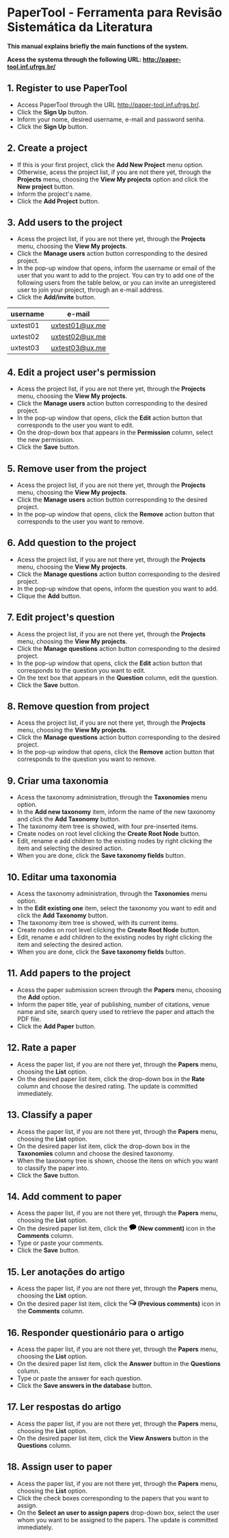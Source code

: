 # PaperTool - Ferramenta para Revisão Sistemática da Literatura

**This manual explains briefly the main functions of the system.**

**Acess the systema through the following URL: http://paper-tool.inf.ufrgs.br/**

## **1. Register to use PaperTool**

-   Access PaperTool through the URL http://paper-tool.inf.ufrgs.br/.
-   Click the **Sign Up** button.
-   Inform your nome, desired username, e-mail and password senha.
-   Click the **Sign Up** button.


## **2.  Create a project**

-   If this is your first project, click the **Add New Project** menu option.
-   Otherwise, acess the project list, if you are not there yet, through the **Projects** menu, choosing the **View My projects** option and click the **New project** button.
-   Inform the project's name.
-   Click the **Add Project** button.

## **3. Add users to the project**

-   Acess the project list, if you are not there yet, through the **Projects** menu, choosing the **View My projects**.
-   Click the **Manage users** action button corresponding to the desired project.
-   In the pop-up window that opens, inform the username or email of the user that you want to add to the project. You can try to add one of the following users from the table below, or you can invite an unregistered user to join your project, through an e-mail address.
-   Click the **Add/invite** button.

| username | e-mail         |
|----------|----------------|
| uxtest01 | uxtest01@ux.me |
| uxtest02 | uxtest02@ux.me |
| uxtest03 | uxtest03@ux.me |


## **4. Edit a project user's permission**

-   Acess the project list, if you are not there yet, through the **Projects** menu, choosing the **View My projects**.
-   Click the **Manage users** action button corresponding to the desired project.
-   In the pop-up window that opens, click the **Edit** action button that corresponds to the user you want to edit.
-   On the drop-down box that appears in the **Permission** column, select the new permission.
-   Click the **Save** button.


## **5. Remove user from the project**

-   Acess the project list, if you are not there yet, through the **Projects** menu, choosing the **View My projects**.
-   Click the **Manage users** action button corresponding to the desired project.
-   In the pop-up window that opens, click the **Remove** action button that corresponds to the user you want to remove.


## **6. Add question to the project**

-   Acess the project list, if you are not there yet, through the **Projects** menu, choosing the **View My projects**.
-   Click the **Manage questions** action button corresponding to the desired project.
-   In the pop-up window that opens, inform the question you want to add.
-   Clique the **Add** button.


## **7. Edit project's question**

-   Acess the project list, if you are not there yet, through the **Projects** menu, choosing the **View My projects**.
-   Click the **Manage questions** action button corresponding to the desired project.
-   In the pop-up window that opens, click the **Edit** action button that corresponds to the question you want to edit.
-   On the text box that appears in the **Question** column, edit the question.
-   Click the **Save** button.


## **8. Remove question from project**

-   Acess the project list, if you are not there yet, through the **Projects** menu, choosing the **View My projects**.
-   Click the **Manage questions** action button corresponding to the desired project.
-   In the pop-up window that opens, click the **Remove** action button that corresponds to the question you want to remove.


## **9. Criar uma taxonomia**

-   Acess the taxonomy administration, through the **Taxonomies** menu option.
-   In the **Add new taxonomy** item, inform the name of the new taxonomy and click the **Add Taxonomy** button.
-   The taxonomy item tree is showed, with four pre-inserted items.
-   Create nodes on root level clicking the **Create Root Node** button.
-   Edit, rename e add children to the existing nodes by right clicking the item and selecting the desired action.
-   When you are done, click the **Save taxonomy fields** button.


## **10. Editar uma taxonomia**

-   Acess the taxonomy administration, through the **Taxonomies** menu option.
-   In the **Edit existing one** item, select the taxonomy you want to edit and click the **Add Taxonomy** button.
-   The taxonomy item tree is showed, with its current items.
-   Create nodes on root level clicking the **Create Root Node** button.
-   Edit, rename e add children to the existing nodes by right clicking the item and selecting the desired action.
-   When you are done, click the **Save taxonomy fields** button.


## **11. Add papers to the project**

-   Acess the paper submission screen through the **Papers** menu, choosing the **Add** option.
-   Inform the paper title, year of publishing, number of citations, venue name and site, search query used to retrieve the paper and attach the PDF file.
-   Click the **Add Paper** button.


## **12. Rate a paper**

-   Acess the paper list, if you are not there yet, through the **Papers** menu, choosing the **List** option.
-   On the desired paper list item, click the drop-down box in the **Rate** column and choose the desired rating. The update is committed immediately.


## **13. Classify a paper**

-   Acess the paper list, if you are not there yet, through the **Papers** menu, choosing the **List** option.
-   On the desired paper list item, click the drop-down box in the **Taxonomies** column and choose the desired taxonomy.
-   When the taxonomy tree is shown, choose the itens on which you want to classify the paper into.
-   Click the **Save** button.


## **14. Add comment to paper**

-   Acess the paper list, if you are not there yet, through the **Papers** menu, choosing the **List** option.
-   On the desired paper list item, click the ![New comment](data:image/png;base64,iVBORw0KGgoAAAANSUhEUgAAABAAAAAQCAQAAAC1+jfqAAAAAmJLR0QA/4ePzL8AAAAJcEhZcwAACxMAAAsTAQCanBgAAAAHdElNRQfjCx4TGiru5PwVAAAAlklEQVQoz5XQoW4CYRBF4Q9Mkz4EaGr7ABgECQ5dDY7wErWg63gLQC6CkAYsGhQCvQQ3CLLJJix/YK48k5szw8vTM7MVwsW/X60y7NqLh0x93vGgAt4zh++nOIQfFsmFVc3VR8q9JtLH1S2TfE0n6TCC4VOcFUV9eQX+Kx4FGyGcnYSwM/FVVmnKhYNGtWnbUWZcLnxjbkMGc3mYHqGiAAAAAElFTkSuQmCC) **(New comment)** icon in the **Comments** column.
-   Type or paste your comments.
-   Click the **Save** button.


## **15. Ler anotações do artigo**

-   Acess the paper list, if you are not there yet, through the **Papers** menu, choosing the **List** option.
-   On the desired paper list item, click the ![Previouws comments](data:image/png;base64,iVBORw0KGgoAAAANSUhEUgAAABAAAAAQCAQAAAC1+jfqAAAAAmJLR0QA/4ePzL8AAAAJcEhZcwAADsMAAA7DAcdvqGQAAAAHdElNRQfjCx4THDPc1fNTAAAA7klEQVQoz4XRr0uDYRQF4OfTKSiWgahDscqy7A9YEZNgFBFMYjGYjEuCTRCxChoGg3VxZc44mFoEBadBRJ2w9DX1tcyfG+6keznn3nsuhy6IvqqUlAjn3tplS2qCB1WvYoemfpI9Cp6tGWn1GQdi2W9Bzq3JPxtXxJ8DkUfLjtqOlpTdGLCfMKrRwXzdhAt5Tco22+hBT+ZtCGpkxNZ/0WMqTiRcCkJC1ay8aSW9GlKy5hxbtCeNuwhJ15LuvQjenSq6smuh9Q+KKlb1gaQZO5qCINj6bW1ITr1FBcFZ53T6ZYxLKwi2/w9yWFp3fAAlJkSq/4WYlwAAAABJRU5ErkJggg==) **(Previous comments)** icon in the **Comments** column.


## **16. Responder questionário para o artigo**

-   Acess the paper list, if you are not there yet, through the **Papers** menu, choosing the **List** option.
-   On the desired paper list item, click the **Answer** button in the **Questions** column.
-   Type or paste the answer for each question.
-   Click the **Save answers in the database** button.


## **17. Ler respostas do artigo**

-   Acess the paper list, if you are not there yet, through the **Papers** menu, choosing the **List** option.
-   On the desired paper list item, click the **View Answers** button in the **Questions** column.


## **18. Assign user to paper**

-   Acess the paper list, if you are not there yet, through the **Papers** menu, choosing the **List** option.
-   Click the check boxes corresponding to the papers that you want to assign.
-   On the **Select an user to assign papers** drop-down box, select the user whom you want to be assigned to the papers. The update is committed immediately.